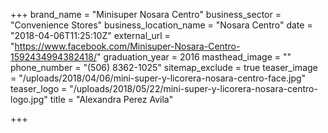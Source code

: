 +++
brand_name = "Minisuper Nosara Centro"
business_sector = "Convenience Stores"
business_location_name = "Nosara Centro"
date = "2018-04-06T11:25:10Z"
external_url = "https://www.facebook.com/Minisuper-Nosara-Centro-1592434994382418/"
graduation_year = 2016
masthead_image = ""
phone_number = "(506) 8362-1025"
sitemap_exclude = true
teaser_image = "/uploads/2018/04/06/mini-super-y-licorera-nosara-centro-face.jpg"
teaser_logo = "/uploads/2018/05/22/mini-super-y-licorera-nosara-centro-logo.jpg"
title = "Alexandra Perez Avila"

+++
